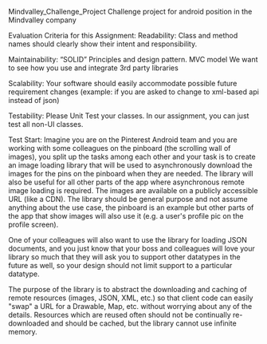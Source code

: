 Mindvalley_Challenge_Project
Challenge project for android position in the Mindvalley company

Evaluation Criteria for this Assignment:
Readability:
Class and method names should clearly show their intent and responsibility.

Maintainability:
“SOLID” Principles and design pattern. MVC model We want to see how you use and integrate 3rd party libraries

Scalability:
Your software should easily accommodate possible future requirement changes (example: if you are asked to change to xml-based api instead of json)

Testability:
Please Unit Test your classes. In our assignment, you can just test all non-UI classes.

Test Start:
Imagine you are on the Pinterest Android team and you are working with some colleagues on the pinboard (the scrolling wall of images), you split up the tasks among each other and your task is to create an image loading library that will be used to asynchronously download the images for the pins on the pinboard when they are needed. The library will also be useful for all other parts of the app where asynchronous remote image loading is required. The images are available on a publicly accessible URL (like a CDN). The library should be general purpose and not assume anything about the use case, the pinboard is an example but other parts of the app that show images will also use it (e.g. a user's profile pic on the profile screen).

One of your colleagues will also want to use the library for loading JSON documents, and you just know that your boss and colleagues will love your library so much that they will ask you to support other datatypes in the future as well, so your design should not limit support to a particular datatype.

The purpose of the library is to abstract the downloading and caching of remote resources (images, JSON, XML, etc.) so that client code can easily "swap" a URL for a Drawable, Map, etc. without worrying about any of the details. Resources which are reused often should not be continually re-downloaded and should be cached, but the library cannot use infinite memory.
